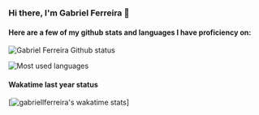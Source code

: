 ### Hi there, I'm Gabriel Ferreira 👋

#### Here are a few of my github stats and languages I have proficiency on:


![Gabriel Ferreira Github status](https://github-readme-stats.vercel.app/api?username=gabriellferreira&show_icons=true&count_private=true)

![Most used languages](https://github-readme-stats.vercel.app/api/top-langs/?username=gabriellferreira&layout=compact&hide=html,css,assembly,c%2B%2B&count_private=true&langs_count=8)

#### Wakatime last year status
[![gabriellferreira's wakatime stats](https://github-readme-stats.vercel.app/api/wakatime?username=gabriellferreira&range=last_year&layout=compact&hide_progress=false)]
